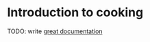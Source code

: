 # Introduction to cooking

TODO: write [great documentation](http://jacobian.org/writing/what-to-write/)
